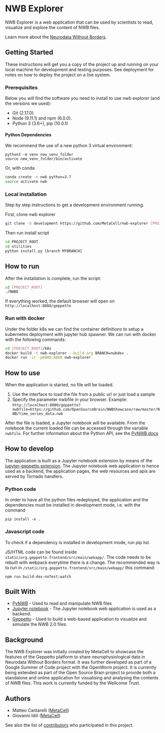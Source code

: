 # NWB Explorer

NWB Explorer is a web application that can be used by scientists to read, visualize and explore
the content of NWB files. 

Learn more about the [Neurodata Without Borders](https://www.nwb.org/).



## Getting Started

These instructions will get you a copy of the project up and running on your local machine for development and testing purposes. See deployment for notes on how to deploy the project on a live system.

### Prerequisites 
Below you will find the software you need to install to use nwb explorer (and the versions we used):
* Git (2.17.0).
* Node (9.11.1) and npm (6.0.0).
* Python 3 (3.6+), pip (10.0.1)


#### Python Dependencies

We recommend the use of a new python 3 virtual environment: 

```
python3 -m venv new_venv_folder
source new_venv_folder/bin/activate
```

Or, with conda

```bash
conda create -n nwb python=3.7
source activate nwb
```
### Local installation

Step by step instructions to get a development environment running.


First, clone nwb explorer
```bash
git clone -b development https://github.com/MetaCell/nwb-explorer [PROJECT_ROOT]
```
Then run install script
```bash
cd PROJECT_ROOT
cd utilities
python install.py [branch MYBRANCH]
```

## How to run

After the installation is complete, run the script:
```bash
cd [PROJECT_ROOT]
./NWBE
```

If everything worked, the default browser will open on `http://localhost:8888/geppetto`

### Run with docker
Under the folder k8s we can find the container definitions to setup a kubernetes deployment with jupyter hub spawner.
We can run with docker with the following commands:
```bash
cd [PROJECT_ROOT]/k8s
docker build -t nwb-explorer --build-arg BRANCH=nwbdev .
docker run -it -p8888:8888 nwb-explorer
```

## How to use

When the application is started, no file will be loaded.

1. Use the interface to load the file from a public url or just load a sample
1. Specify the parameter nwbfile in your browser. Example: `http://localhost:8000/geppetto?nwbfile=https://github.com/OpenSourceBrain/NWBShowcase/raw/master/NWB/time_series_data.nwb`

After the file is loaded, a Jupyter notebook will be available.
From the notebook the current loaded file can be accessed through the variable `nwbfile`.
For further information about the Python API, see the [PyNWB docs](https://pynwb.readthedocs.io/en/stable/)


## How to develop
The application is built as a Jupyter notebook extension by means of the [jupyter-geppetto extension](https://github.com/openworm/org.geppetto.frontend.jupyter).
The Jupyter notebook web application is hence used as a backend, the application pages, the web resources and apis are served by Tornado handlers.

### Python code
In order to have all the python files redeployed, the application and the dependencies must be installed in development mode, i.e. with the command
```
pip install -e .
```
### Javascript code
To check if a dependency is installed in development mode, run pip list.

JS/HTML code can be found inside `static/org.geppetto.frontend/src/main/webapp/`. The code needs to be rebuilt with webpack everytime there is a change. The recommended way is to run in `/static/org.geppetto.frontend/src/main/webapp/` this command:
```
npm run build-dev-noTest:watch
```

## Built With

* [PyNWB](https://github.com/NeurodataWithoutBorders/pynwb) - Used to read and manipulate NWB files
* [Jupyter notebook](https://jupyter.org/) - The Jupyter notebook web application is used as a backend.
* [Geppetto](http://www.geppetto.org/) - Used to build a web-based application to visualize and simulate the NWB 2.0 files.

## Background
The NWB Explorer was initially created by MetaCell to showcase the features of the Geppetto platform to share 
neurophysiological data in Neurodata Without Borders format. It was further developed as part of a 
Google Summer of Code project with the OpenWorm project. It is currently being extended as part of the Open Source Brain
project to provide both a standalone and online application for visualising and analysing the contents of NWB files. 
This work is currently funded by the Wellcome Trust.

## Authors

* Matteo Cantarelli ([MetaCell](http://metacell.us))
* Giovanni Idili ([MetaCell](http://metacell.us))

See also the list of [contributors](https://github.com/Metacell/nwb-explorer/contributors) who participated in this project.



